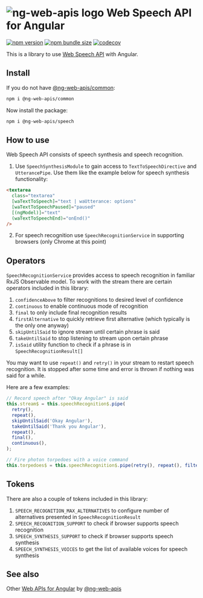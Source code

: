 # ![ng-web-apis logo](https://raw.githubusercontent.com/taiga-family/ng-web-apis/main/libs/speech/logo.svg) Web Speech API for Angular

[![npm version](https://img.shields.io/npm/v/@ng-web-apis/speech.svg)](https://npmjs.com/package/@ng-web-apis/speech)
[![npm bundle size](https://img.shields.io/bundlephobia/minzip/@ng-web-apis/speech)](https://bundlephobia.com/result?p=@ng-web-apis/speech)
[![codecov](https://codecov.io/github/taiga-family/ng-web-apis/graph/badge.svg?flag=speech)](https://codecov.io/github/taiga-family/ng-web-apis/tree/main/libs/speech)

This is a library to use [Web Speech API](https://developer.mozilla.org/en-US/docs/Web/API/Web_Speech_API) with Angular.

## Install

If you do not have [@ng-web-apis/common](https://github.com/taiga-family/ng-web-apis/tree/main/libs/common):

```bash
npm i @ng-web-apis/common
```

Now install the package:

```bash
npm i @ng-web-apis/speech
```

## How to use

Web Speech API consists of speech synthesis and speech recognition.

1. Use `SpeechSynthesisModule` to gain access to `TextToSpeechDirective` and `UtterancePipe`. Use them like the example
   below for speech synthesis functionality:

```html
<textarea
  class="textarea"
  [waTextToSpeech]="text | waUtterance: options"
  [waTextToSpeechPaused]="paused"
  [(ngModel)]="text"
  (waTextToSpeechEnd)="onEnd()"
/>
```

2. For speech recognition use `SpeechRecognitionService` in supporting browsers (only Chrome at this point)

## Operators

`SpeechRecognitionService` provides access to speech recognition in familiar RxJS Observable model. To work with the
stream there are certain operators included in this library:

1. `confidenceAbove` to filter recognitions to desired level of confidence
2. `continuous` to enable continuous mode of recognition
3. `final` to only include final recognition results
4. `firstAlternative` to quickly retrieve first alternative (which typically is the only one anyway)
5. `skipUntilSaid` to ignore stream until certain phrase is said
6. `takeUntilSaid` to stop listening to stream upon certain phrase
7. `isSaid` utility function to check if a phrase is in `SpeechRecognitionResult[]`

You may want to use `repeat()` and `retry()` in your stream to restart speech recognition. It is stopped after some time
and error is thrown if nothing was said for a while.

Here are a few examples:

```ts
// Record speech after "Okay Angular" is said
this.stream$ = this.speechRecognition$.pipe(
  retry(),
  repeat(),
  skipUntilSaid('Okay Angular'),
  takeUntilSaid('Thank you Angular'),
  repeat(),
  final(),
  continuous(),
);
```

```ts
// Fire photon torpedoes with a voice command
this.torpedoes$ = this.speechRecognition$.pipe(retry(), repeat(), filter(isSaid('Fire photon torpedoes')));
```

## Tokens

There are also a couple of tokens included in this library:

1. `SPEECH_RECOGNITION_MAX_ALTERNATIVES` to configure number of alternatives presented in `SpeechRecognitionResult`
2. `SPEECH_RECOGNITION_SUPPORT` to check if browser supports speech recognition
3. `SPEECH_SYNTHESIS_SUPPORT` to check if browser supports speech synthesis
4. `SPEECH_SYNTHESIS_VOICES` to get the list of available voices for speech synthesis

## See also

Other [Web APIs for Angular](https://taiga-family.github.io/ng-web-apis/) by
[@ng-web-apis](https://github.com/taiga-family/ng-web-apis)
